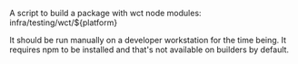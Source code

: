 A script to build a package with wct node modules: infra/testing/wct/${platform}

It should be run manually on a developer workstation for the time being.
It requires npm to be installed and that's not available on builders by default.
